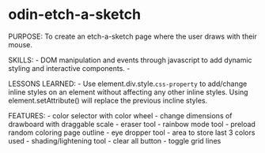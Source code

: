 # odin-etch-a-sketch

PURPOSE:
    To create an etch-a-sketch page where the user draws
    with their mouse.

SKILLS:
    - DOM manipulation and events through javascript to add dynamic
    styling and interactive components.
    - 

LESSONS LEARNED:
    - Use element.div.style.`css-property` to add/change inline
    styles on an element without affecting any other inline styles. Using 
    element.setAttribute() will replace the previous incline styles.

FEATURES:
    - color selector with color wheel
    - change dimensions of drawboard with draggable scale
    - eraser tool
    - rainbow mode tool
    - preload random coloring page outline
    - eye dropper tool
    - area to store last 3 colors used
    - shading/lightening tool
    - clear all button
    - toggle grid lines


